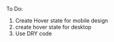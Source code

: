 
To Do: 

1. Create Hover state for mobile design
3. create hover state for desktop 
4. Use DRY code